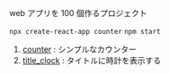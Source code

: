web アプリを 100 個作るプロジェクト

`npx create-react-app counter`
`npm start`

1. [counter](./counter) : シンプルなカウンター
2. [title_clock](./title_clock) : タイトルに時計を表示する
